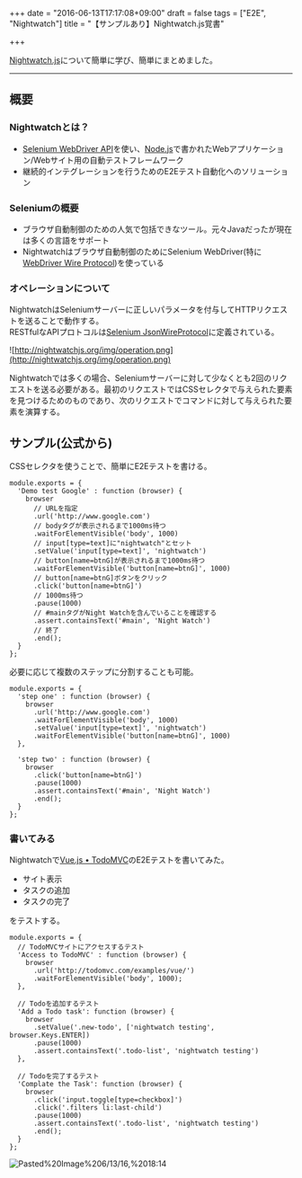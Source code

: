 +++
date = "2016-06-13T17:17:08+09:00"
draft = false
tags = ["E2E", "Nightwatch"]
title = "【サンプルあり】Nightwatch.js覚書"

+++

[Nightwatch.js](http://nightwatchjs.org/)について簡単に学び、簡単にまとめました。

<hr>

## 概要

### Nightwatchとは？

- [Selenium WebDriver API](http://code.google.com/p/selenium/wiki/JsonWireProtocol)を使い、[Node.js](http://nodejs.org/)で書かれたWebアプリケーション/Webサイト用の自動テストフレームワーク
- 継続的インテグレーションを行うためのE2Eテスト自動化へのソリューション

### Seleniumの概要

- ブラウザ自動制御のための人気で包括できなツール。元々Javaだったが現在は多くの言語をサポート
- Nightwatchはブラウザ自動制御のためにSelenium WebDriver(特に[WebDriver Wire Protocol](http://code.google.com/p/selenium/wiki/JsonWireProtocol))を使っている

### オペレーションについて

NightwatchはSeleniumサーバーに正しいパラメータを付与してHTTPリクエストを送ることで動作する。  
RESTfulなAPIプロトコルは[Selenium JsonWireProtocol](http://code.google.com/p/selenium/wiki/JsonWireProtocol#/session)に定義されている。

![http://nightwatchjs.org/img/operation.png](http://nightwatchjs.org/img/operation.png)

Nightwatchでは多くの場合、Seleniumサーバーに対して少なくとも2回のリクエストを送る必要がある。最初のリクエストではCSSセレクタで与えられた要素を見つけるためのものであり、次のリクエストでコマンドに対して与えられた要素を演算する。


## サンプル(公式から)

CSSセレクタを使うことで、簡単にE2Eテストを書ける。  


```
module.exports = {
  'Demo test Google' : function (browser) {
    browser
      // URLを指定
      .url('http://www.google.com')
      // bodyタグが表示されるまで1000ms待つ
      .waitForElementVisible('body', 1000)
      // input[type=text]に"nightwatch"とセット
      .setValue('input[type=text]', 'nightwatch')
      // button[name=btnG]が表示されるまで1000ms待つ
      .waitForElementVisible('button[name=btnG]', 1000)
      // button[name=btnG]ボタンをクリック
      .click('button[name=btnG]')
      // 1000ms待つ
      .pause(1000)
      // #mainタグがNight Watchを含んでいることを確認する
      .assert.containsText('#main', 'Night Watch')
      // 終了
      .end();
  }
};
```

必要に応じて複数のステップに分割することも可能。

```
module.exports = {
  'step one' : function (browser) {
    browser
      .url('http://www.google.com')
      .waitForElementVisible('body', 1000)
      .setValue('input[type=text]', 'nightwatch')
      .waitForElementVisible('button[name=btnG]', 1000)
  },

  'step two' : function (browser) {
    browser
      .click('button[name=btnG]')
      .pause(1000)
      .assert.containsText('#main', 'Night Watch')
      .end();
  }
};
```


### 書いてみる

Nightwatchで[Vue.js • TodoMVC](http://todomvc.com/examples/vue)のE2Eテストを書いてみた。

- サイト表示
- タスクの追加
- タスクの完了

をテストする。

```
module.exports = {
  // TodoMVCサイトにアクセスするテスト
  'Access to TodoMVC' : function (browser) {
    browser
      .url('http://todomvc.com/examples/vue/')
      .waitForElementVisible('body', 1000);
  },

  // Todoを追加するテスト
  'Add a Todo task': function (browser) {
    browser
      .setValue('.new-todo', ['nightwatch testing', browser.Keys.ENTER])
      .pause(1000)
      .assert.containsText('.todo-list', 'nightwatch testing')
  },

  // Todoを完了するテスト
  'Complate the Task': function (browser) {
    browser
      .click('input.toggle[type=checkbox]')
      .click('.filters li:last-child')
      .pause(1000)
      .assert.containsText('.todo-list', 'nightwatch testing')
      .end();
  }
};

```

<img src="https://www.evernote.com/l/Aj0ZHurS-ElLx4ysBBbKhNlEdlaM1BJ33x8B/image.png" alt="Pasted%20Image%206/13/16,%2018:14" />
